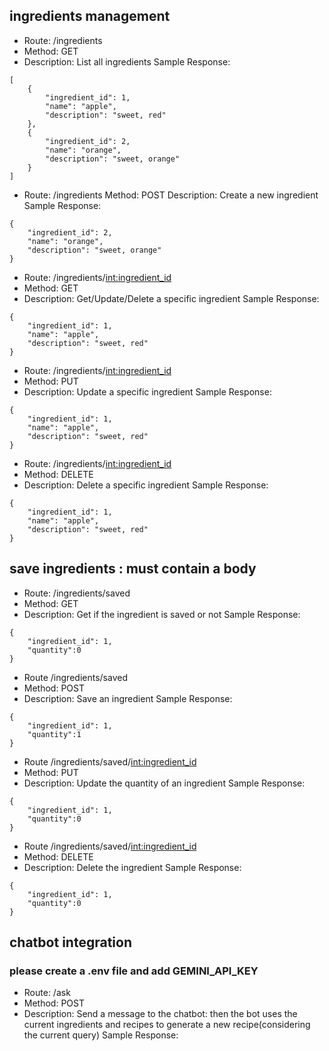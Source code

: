 ## ingredients management
- Route: /ingredients
- Method: GET
- Description: List all ingredients
Sample Response:
```
[
	{
		"ingredient_id": 1,
		"name": "apple",
		"description": "sweet, red"
	},
	{
		"ingredient_id": 2,
		"name": "orange",
		"description": "sweet, orange"
	}
]

```

- Route: /ingredients
Method: POST
Description: Create a new ingredient
Sample Response:
```
{
	"ingredient_id": 2,
	"name": "orange",
	"description": "sweet, orange"
}

```

- Route: /ingredients/<int:ingredient_id>
- Method: GET
- Description: Get/Update/Delete a specific ingredient
Sample Response:
```
{
	"ingredient_id": 1,
	"name": "apple",
	"description": "sweet, red"
}
```

- Route: /ingredients/<int:ingredient_id>
- Method: PUT
- Description: Update a specific ingredient
Sample Response:
```
{
	"ingredient_id": 1,
	"name": "apple",
	"description": "sweet, red"
}
```

- Route: /ingredients/<int:ingredient_id>
- Method: DELETE
- Description: Delete a specific ingredient
Sample Response:
```
{
	"ingredient_id": 1,
	"name": "apple",
	"description": "sweet, red"
}

```

## save ingredients : must contain a body
- Route: /ingredients/saved
- Method: GET
- Description: Get if the ingredient is saved or not
Sample Response:
```
{
	"ingredient_id": 1,
	"quantity":0
}

```

- Route /ingredients/saved
- Method: POST
- Description: Save an ingredient
Sample Response:
```
{
	"ingredient_id": 1,
	"quantity":1
}
```

- Route /ingredients/saved/<int:ingredient_id>
- Method: PUT
- Description: Update the quantity of an ingredient
Sample Response:
```
{
	"ingredient_id": 1,
	"quantity":0
}
```

- Route /ingredients/saved/<int:ingredient_id>
- Method: DELETE
- Description: Delete the ingredient
Sample Response:
```
{
	"ingredient_id": 1,
	"quantity":0
}
```

## chatbot integration
### please create a .env file and add GEMINI_API_KEY
- Route: /ask
- Method: POST
- Description: Send a message to the chatbot: then the bot uses the current ingredients and recipes to generate a new recipe(considering the current query)
Sample Response:
```

```